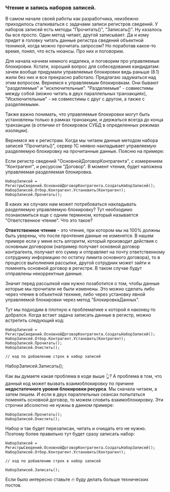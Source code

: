 ### Чтение и запись наборов записей. 

В самом начале своей работы как разработчика, неизбежно приходилось сталкиваться с задачами записи регистров сведений. У наборов записей есть методы "Прочитать()", "Записать()". Ну казалось бы все просто. Один метод читает, другой записывает. Да и кому придет в головку читать данные регистра сведений объектной техникой, когда можно прочитать запросом? Но поработав какое-то время, понял, что есть нюансы. Про них и поговорим.

Для начала начнем немного издалека, и поговорим про управляемые блокировки. Кстати, хороший вопрос для собеседования кандидатам: зачем вообще придумали управляемые блокировки ведь раньше (8.1) жили без них и все прекрасно работало. Предлагаю задуматься над этим вопросом. Вернемся к управляемым блокировкам. Они бывают "разделяемые" и "исключительные".  "Разделяемые" - совместимы между собой (можно читать в двух параллельных транзакциях), "Исключительные" - не совместимы с друг с другом, а также с разделяемыми.

Также важно понимать, что управляемые блокировки могут быть установлены только в рамках транзакции, и держаться всегда до конца транзакции (в отличии от блокировок СУБД в определенных режимах изоляции).

Вернемся же к регистрам. Когда мы читаем данные методом набора записей "Прочитать()", сервер 1С неявно накладывает управляемую разделяемую блокировку на прочитанные данные. Поясню на примере:

Если регистр сведений "ОсновнойДоговорКонтрагента", с измерением "Контрагент", и ресурсом "Договор".  В момент чтения, будет наложена управляемая разделяемая блокировка.
```bsl
НаборЗаписей = РегистрыСведений.ОсновнойДоговорКонтрагента.СоздатьНаборЗаписей();
НаборЗаписей.Отбор.Контрагент.Установить(Контрагент);
НаборЗаписей.Прочитать();
```
В каких же случаях нам может потребоваться накладывать разделяемую управляемую блокировку? Тут необходимо познакомиться еще с одним термином, который называется "Ответственное чтение". Что это такое?

__Ответственное чтение__ - это чтение, при котором мы на 100% должны быть уверены, что после прочтения данные не изменятся.  В нашем примере если у меня есть алгоритм, который производит действия с основным договором (например получает основной договор контрагента, получает его сумму и отправляет на почту ответственному сотруднику информацию по остатку лимита основного договора), то в процессе выполнения рассылки, другой сотрудник может зайти и поменять основной договор в регистре. В таком случае будут отправлены некорректные данные. 

Значит перед рассылкой нам нужно позаботится о том, чтобы данные которые мы прочитали не были изменены. Это можно сделать либо через чтение в объектной технике, либо через установку явной управляемой блокировки через метод "БлокировкаДанных".

Тут мы подходим в плотную к проблематике к которой я наконец-то добрался. Когда встает задача записать данные в регистр, можно встретить следующий код:
```bsl
НаборЗаписей = РегистрыСведений.ОсновнойДоговорКонтрагента.СоздатьНаборЗаписей();
НаборЗаписей.Отбор.Контрагент.Установить(Контрагент);
НаборЗаписей.Прочитать();
НаборЗаписей.Очистить();

// код по добавлению строк в набор записей
```
НаборЗаписей.Записать();

Как вы думаете какая проблема в коде выше 👆? А проблема в том, что данный код может вызвать взаимоблокировку по причине __недостаточного уровня блокировки ресурса__. Мы сначала читаем, а затем пишем. И если в двух параллельных сеансах попытаться поменять основной договор, то можем словить взаимоблокировку. Эти строчки абсолютно не нужны в данном примере:
```bsl
НаборЗаписей.Прочитать();
НаборЗаписей.Очистить();
```
Набор и так будет перезаписан, читать и очищать его не нужно. Поэтому более правильно тут будет сразу записать набор:
```bsl
НаборЗаписей = РегистрыСведений.ОсновнойДоговорКонтрагента.СоздатьНаборЗаписей();
НаборЗаписей.Отбор.Контрагент.Установить(Контрагент);

// код по добавлению строк в набор записей

НаборЗаписей.Записать();
```
Если было интересно ставьте 🔥 буду делать больше технических постов.
